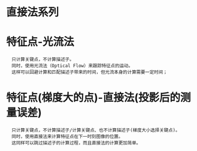 # 直接法系列

# 特征点-光流法
      只计算关键点，不计算描述子。
      同时，使用光流法（Optical Flow）来跟踪特征点的运动。
      这样可以回避计算和匹配描述子带来的时间，但光流本身的计算需要一定时间；

# 特征点(梯度大的点)-直接法(投影后的测量误差)
      只计算关键点，不计算描述子/计算关键点、也不计算描述子(梯度大小选择关键点)。
      同时，使用直接法来计算特征点在下一时刻图像的位置。
      这同样可以跳过描述子的计算过程，而且直接法的计算更加简单。
